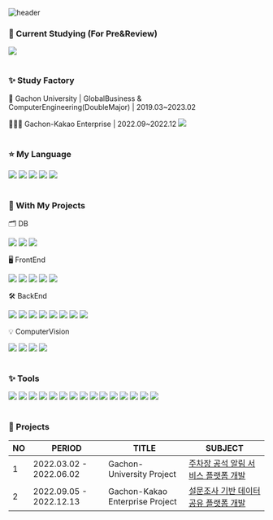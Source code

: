 ![header](https://capsule-render.vercel.app/api?type=Waving&color=0:FFCCE5,100:FFFFCC&fontColor=FFF&height=200&section=header&text=EveryDay%20Shining,%20For%20Stella✨&fontSize=50&animation=twinkling)


### 💌 Current Studying (For Pre&Review)
![](https://img.shields.io/badge/Java-007396?style=flat-square&logo=Conda-Forge&logoColor=white)
<br><br>

### ✨ Study Factory
🏫 Gachon University | GlobalBusiness & ComputerEngineering(DoubleMajor) | 2019.03~2023.02
<br>

👩🏻‍💻 Gachon-Kakao Enterprise | 2022.09~2022.12 ![](https://img.shields.io/badge/Kakao-FFCD00?style=flat-square&logo=kakao&logoColor=white)
<br><br>

### ⭐️ My Language
![](https://img.shields.io/badge/HTML-E34F26?style=flat-square&logo=&logo=html5&logoColor=white)
![](https://img.shields.io/badge/JavaScript-F7DF1E?style=flat-square&logo=javascript&logoColor=white)
![](https://img.shields.io/badge/CSS-1572B6?style=flat-square&logo=&logo=css3&logoColor=white)
![](https://img.shields.io/badge/Python-3776AB?style=flat-square&logo=PYTHON&logoColor=white)
![](https://img.shields.io/badge/Java-007396?style=flat-square&logo=Conda-Forge&logoColor=white)
<br><br>

### 💛 With My Projects

🗂️ DB
<br>

![](https://img.shields.io/badge/Oracle%20SQL-F80000?style=flat-square&logo=Oracle&logoColor=white)
![](https://img.shields.io/badge/MySQL-4479A1?style=flat-square&logo=MySQL&logoColor=white)
![](https://img.shields.io/badge/MariaDB-003545?style=flat-square&logo=MariaDB&logoColor=white)
<br>

🖥️ FrontEnd
<br>

![](https://img.shields.io/badge/HTML-E34F26?style=flat-square&logo=&logo=html5&logoColor=white)
![](https://img.shields.io/badge/JavaScript-F7DF1E?style=flat-square&logo=javascript&logoColor=white)
![](https://img.shields.io/badge/CSS-1572B6?style=flat-square&logo=&logo=css3&logoColor=white)
![](https://img.shields.io/badge/Node.js-339933?style=flat-square&logo=Node.js&logoColor=white)
![](https://img.shields.io/badge/React-61DAFB?style=flat-square&logo=React&logoColor=black) 
<br>

🛠️ BackEnd
<br>

![](https://img.shields.io/badge/Jenkins-D24939?style=flat-square&logo=Jenkins&logoColor=white)
![](https://img.shields.io/badge/Argo-EF7B4D?style=flat-square&logo=Argo&logoColor=white)
![](https://img.shields.io/badge/Spring-6DB33F?style=flat-square&logo=Spring&logoColor=white)
![](https://img.shields.io/badge/SpringBoot-6DB33F?style=flat-square&logo=SpringBoot&logoColor=white)
![](https://img.shields.io/badge/Docker-2496ED?style=flat-square&logo=Docker&logoColor=white)
![](https://img.shields.io/badge/Kubernetes-326CE5?style=flat-square&logo=Kubernetes&logoColor=white)
![](https://img.shields.io/badge/jQuery-0769AD?style=flat-square&logo=jQuery&logoColor=white)
![](https://img.shields.io/badge/ApacheKafka-231F20?style=flat-square&logo=ApacheKafka&logoColor=white)
<br>

💡 ComputerVision
<br>

![](https://img.shields.io/badge/CNN-CC0000?style=flat-square&logo=cnn&logoColor=white)
![](https://img.shields.io/badge/Keras-D00000?style=flat-square&logo=keras&logoColor=white)
![](https://img.shields.io/badge/TensorFlow-FF6F00?style=flat-square&logo=tensorflow&logoColor=white)
![](https://img.shields.io/badge/OpenCV-5C3EE8?style=flat-square&logo=opencv&logoColor=white)
<br><br>

### ✨ Tools
![](https://img.shields.io/badge/Git-F05032?style=flat-square&logo=git&logoColor=white)
![](https://img.shields.io/badge/GitLab-FC6D26?style=flat-square&logo=gitlab&logoColor=white)
![](https://img.shields.io/badge/PostMan-FF6C37?style=flat-square&logo=postman&logoColor=white)
![](https://img.shields.io/badge/JupyterNotebook-F37626?style=flat-square&logo=jupyter&logoColor=white)
![](https://img.shields.io/badge/ApacheTomcat-F8DC75?style=flat-square&logo=ApacheTomcat&logoColor=black)
![](https://img.shields.io/badge/Linux-FCC624?style=flat-square&logo=Linux&logoColor=black)
![](https://img.shields.io/badge/KakaoiCloud-FFCD00?style=flat-square&logo=iCloud&logoColor=black)
![](https://img.shields.io/badge/Anaconda-44A833?style=flat-square&logo=anaconda&logoColor=white)
![](https://img.shields.io/badge/NGINX-009639?style=flat-square&logo=NGINX&logoColor=white")
![](https://img.shields.io/badge/Sourcetree-0052CC?style=flat-square&logo=Sourcetree&logoColor=white)
![](https://img.shields.io/badge/Visual%20Studio%20Code-007ACC?style=flat-square&logo=VisualStudioCode&logoColor=white)
![](https://img.shields.io/badge/GitHub-181717?style=flat-square&logo=github&logoColor=white)
![](https://img.shields.io/badge/PYCHARM-000000?style=flat-square&logo=pycharm&logoColor=white)
![](https://img.shields.io/badge/DATAGRIP-000000?style=flat-square&logo=datagrip&logoColor=white)
![](https://img.shields.io/badge/IntelliJIDEA-000000?style=flat-square&logo=IntelliJIDEA&logoColor=white)
<br><br>


### 🌼 Projects
| **NO** | **PERIOD**              | **TITLE**                                            | **SUBJECT**                                                        |
|--------|-------------------------|------------------------------------------------------|-------------------------------------------------------------|
| 1      | 2022.03.02 - 2022.06.02 | Gachon-University Project                    | [주차장 공석 알림 서비스 플랫폼 개발](https://github.com/uRibbon/parking_lot_vacancy_detection_service_platform.git)                                    |
| 2      | 2022.09.05 - 2022.12.13 | Gachon-Kakao Enterprise Project                         | [설문조사 기반 데이터 공유 플랫폼 개발](https://github.com/uRibbon/survey_platform.git)                                            |
